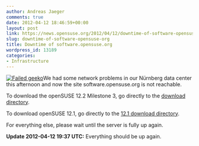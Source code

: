 ```yaml
---
author: Andreas Jaeger
comments: true
date: 2012-04-12 18:46:59+00:00
layout: post
link: https://news.opensuse.org/2012/04/12/downtime-of-software-opensuse-org/
slug: downtime-of-software-opensuse-org
title: Downtime of software.opensuse.org
wordpress_id: 13189
categories:
- Infrastructure
---
```


[![Failed geeko](//en.opensuse.org/images/4/43/Failgeeko.png)](//en.opensuse.org/openSUSE:Downtime)We had some network problems in our Nürnberg data center this afternoon and now the site software.opensuse.org is not reachable.

To download the openSUSE 12.2 Milestone 3, go directly to the [download directory](//download.opensuse.org/distribution/12.2-Milestone3/iso/).

To download openSUSE 12.1, go directly to the [12.1 download directory](//download.opensuse.org/distribution/12.1/).

For everything else, please wait until the server is fully up again.

**Update 2012-04-12 19:37 UTC:** Everything should be up again.
